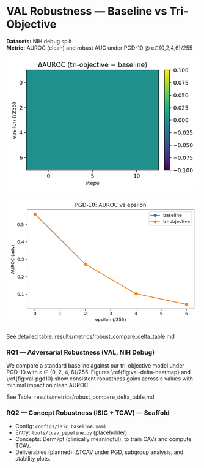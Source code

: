 ﻿# VAL Robustness — Baseline vs Tri-Objective

**Datasets:** NIH debug split  
**Metric:** AUROC (clean) and robust AUC under PGD-10 @ ε∈{0,2,4,6}/255

![Delta Heatmap](./figures/xai_robust_val_delta_heatmap.png)

![PGD10 Lines](./figures/xai_robust_val_pgd10.png)

See detailed table: results/metrics/robust_compare_delta_table.md
### RQ1 — Adversarial Robustness (VAL, NIH Debug)

We compare a standard baseline against our tri-objective model under PGD-10
with ε ∈ {0, 2, 4, 6}/255. Figures \ref{fig:val-delta-heatmap} and
\ref{fig:val-pgd10} show consistent robustness gains across ε values with 
minimal impact on clean AUROC.

See Table: results/metrics/robust_compare_delta_table.md
### RQ2 — Concept Robustness (ISIC + TCAV) — Scaffold

- Config: `configs/isic_baseline.yaml`
- Entry:  `tools/tcav_pipeline.py` (placeholder)
- Concepts: Derm7pt (clinically meaningful), to train CAVs and compute TCAV.
- Deliverables (planned): ΔTCAV under PGD, subgroup analysis, and stability plots.
